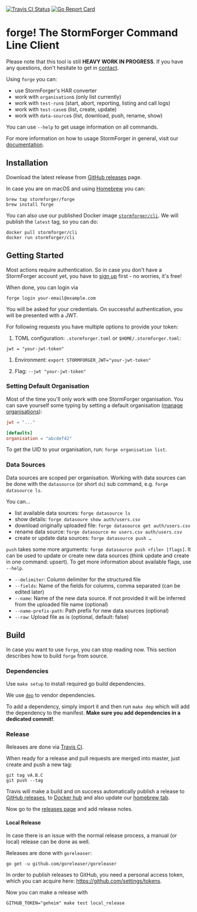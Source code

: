 [ ![Travis CI Status](https://travis-ci.org/stormforger/cli.svg?branch=master)](https://travis-ci.org/stormforger/cli)
[ ![Go Report Card](https://goreportcard.com/badge/github.com/stormforger/cli)](https://goreportcard.com/report/github.com/stormforger/cli)


# forge! The StormForger Command Line Client

Please note that this tool is still **HEAVY WORK IN PROGRESS**. If you have any questions, don't hesitate to get in [contact](https://stormforger.com/support).

Using `forge` you can:

* use StormForger's HAR converter
* work with `organisation`s (only list currently)
* work with `test-run`s (start, abort, reporting, listing and call logs)
* work with `test-case`s (list, create, update)
* work with `data-source`s (list, download, push, rename, show)

You can use `--help` to get usage information on all commands.

For more information on how to usage StormForger in general, visit our [documentation](https://docs.stormforger.com).

## Installation

Download the latest release from [GitHub releases](https://github.com/stormforger/cli/releases) page.

In case you are on macOS and using [Homebrew](https://brew.sh/) you can:

```
brew tap stormforger/forge
brew install forge
```

You can also use our published Docker image [`stormforger/cli`](https://hub.docker.com/r/stormforger/cli). We will publish the `latest` tag, so you can do:

```
docker pull stormforger/cli
docker run stormforger/cli
```


## Getting Started

Most actions require authentication. So in case you don't have a StormForger account yet, you have to [sign up](https://app.stormforger.com) first - no worries, it's free!

When done, you can login via

```
forge login your-email@example.com
```

You will be asked for your credentials. On successful authentication, you will be presented with a JWT.

For following requests you have multiple options to provide your token:

1. TOML configuration: `.stormforger.toml` or `$HOME/.stormforger.toml`:

```
jwt = "your-jwt-token"
```

1. Environment: `export STORMFORGER_JWT="your-jwt-token"`

1. Flag: `--jwt "your-jwt-token"`


### Setting Default Organisation

Most of the time you'll only work with one StormForger organisation. You can save yourself some typing by setting a default organisation ([manage organisations](https://app.stormforger.com/organisations)):

```toml
jwt = "..."

[defaults]
organisation = "abcdef42"
```

To get the UID to your organisation, run: `forge organisation list`.


### Data Sources

Data sources are scoped per organisation. Working with data sources can be done with the `datasource` (or short `ds`) sub command, e.g. `forge datasource ls`.

You can...

* list available data sources: `forge datasource ls`
* show details: `forge datasoure show auth/users.csv`
* download originally uploaded file: `forge datasource get auth/users.csv`
* rename data source: `forge datasource mv users.csv auth/users.csv`
* create or update data sources: `forge datasource push …`

`push` takes some more arguments: `forge datasource push <file> [flags]`. It can be used to update or create new data sources (think update and create in one command: upsert). To get more information about available flags, use `--help`.

* `--delimiter`: Column delimiter for the structured file
* `--fields`: Name of the fields for columns, comma separated (can be edited later)
* `--name`: Name of the new data source. If not provided it will be inferred from the uploaded file name (optional)
* `--name-prefix-path`: Path prefix for new data sources (optional)
* `--raw`: Upload file as is (optional, default: false)


## Build

In case you want to use `forge`, you can stop reading now. This section describes how to build `forge` from source.

### Dependencies

Use `make setup` to install required go build dependencies.

We use [`dep`](https://github.com/golang/dep) to vendor dependencies.

To add a dependency, simply import it and then run `make dep` which will add the dependency to the manifest. **Make sure you add dependencies in a dedicated commit!**.

### Release

Releases are done via [Travis CI](https://travis-ci.org/stormforger/cli).

When ready for a release and pull requests are merged into master, just create and push a new tag:

```
git tag vA.B.C
git push --tag
```

Travis will make a build and on success automatically publish a release to [GitHub releases](https://github.com/stormforger/cli/releases), to [Docker hub](https://hub.docker.com/r/stormforger/cli) and also update our [homebrew tab](https://github.com/stormforger/homebrew-forge).

Now go to the [releases page](https://github.com/stormforger/cli/releases) and add release notes.


#### Local Release

In case there is an issue with the normal release process, a manual (or local) release can be done as well.

Releases are done with `goreleaser`:

```
go get -u github.com/goreleaser/goreleaser
```

In order to publish releases to GitHub, you need a personal access token, which you can acquire here: https://github.com/settings/tokens.

Now you can make a release with

```
GITHUB_TOKEN="geheim" make test local_release
```
